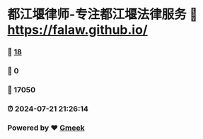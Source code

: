 # 都江堰律师-专注都江堰法律服务 :link: https://falaw.github.io/ 
### :page_facing_up: [18](https://falaw.github.io//tag.html) 
### :speech_balloon: 0 
### :hibiscus: 17050 
### :alarm_clock: 2024-07-21 21:26:14 
### Powered by :heart: [Gmeek](https://github.com/Meekdai/Gmeek)
